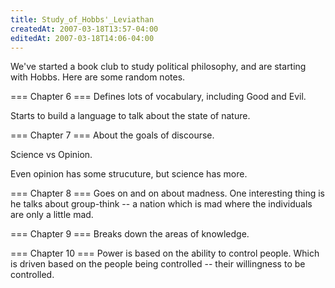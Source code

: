 ```yaml
---
title: Study_of_Hobbs'_Leviathan
createdAt: 2007-03-18T13:57-04:00
editedAt: 2007-03-18T14:06-04:00
---
```


We've started a book club to study political philosophy, and are starting with Hobbs. Here are some random notes.

=== Chapter 6 ===
Defines lots of vocabulary, including Good and Evil.

Starts to build a language to talk about the state of nature.

=== Chapter 7 ===
About the goals of discourse.

Science vs Opinion.

Even opinion has some strucuture, but science has more.

=== Chapter 8 ===
Goes on and on about madness. One interesting thing is he talks about group-think -- a nation which is mad where the individuals are only a little mad.

=== Chapter 9 ===
Breaks down the areas of knowledge.

=== Chapter 10 ===
Power is based on the ability to control people. Which is driven based on the people being controlled -- their willingness to be controlled.

